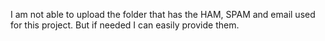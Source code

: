 I am not able to upload the folder that has the HAM, SPAM and email used for this project. But if needed I can easily provide them. 
